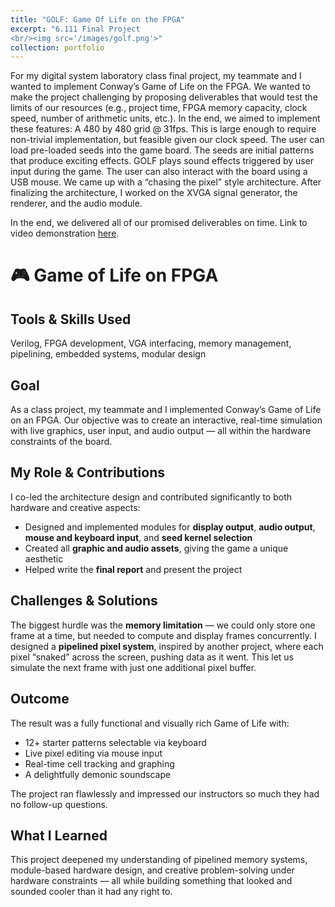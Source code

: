 ```yaml
---
title: "GOLF: Game Of Life on the FPGA"
excerpt: "6.111 Final Project
<br/><img src='/images/golf.png'>"
collection: portfolio
---
```


For my digital system laboratory class final project, my teammate and I wanted to implement Conway’s Game of Life on the FPGA. We wanted to make the project challenging by proposing deliverables that would test the limits of our resources (e.g., project time, FPGA memory capacity, clock speed, number of arithmetic units, etc.). In the end, we aimed to implement these features:
A 480 by 480 grid @ 31fps. This is large enough to require non-trivial implementation, but feasible given our clock speed.
The user can load pre-loaded seeds into the game board. The seeds are initial patterns that produce exciting effects.
GOLF plays sound effects triggered by user input during the game.
The user can also interact with the board using a USB mouse.
We came up with a “chasing the pixel” style architecture. After finalizing the architecture, I worked on the XVGA signal generator,  the renderer, and the audio module.

In the end, we delivered all of our promised deliverables on time.
Link to video demonstration [here](https://youtu.be/uhNHr-jpB5s). 

# 🎮 Game of Life on FPGA

## Tools & Skills Used
Verilog, FPGA development, VGA interfacing, memory management, pipelining, embedded systems, modular design

## Goal
As a class project, my teammate and I implemented Conway’s Game of Life on an FPGA. Our objective was to create an interactive, real-time simulation with live graphics, user input, and audio output — all within the hardware constraints of the board.

## My Role & Contributions
I co-led the architecture design and contributed significantly to both hardware and creative aspects:
- Designed and implemented modules for **display output**, **audio output**, **mouse and keyboard input**, and **seed kernel selection**
- Created all **graphic and audio assets**, giving the game a unique aesthetic
- Helped write the **final report** and present the project

## Challenges & Solutions 
The biggest hurdle was the **memory limitation** — we could only store one frame at a time, but needed to compute and display frames concurrently. I designed a **pipelined pixel system**, inspired by another project, where each pixel “snaked” across the screen, pushing data as it went. This let us simulate the next frame with just one additional pixel buffer.

## Outcome
The result was a fully functional and visually rich Game of Life with:
- 12+ starter patterns selectable via keyboard
- Live pixel editing via mouse input
- Real-time cell tracking and graphing
- A delightfully demonic soundscape

The project ran flawlessly and impressed our instructors so much they had no follow-up questions.

## What I Learned  
This project deepened my understanding of pipelined memory systems, module-based hardware design, and creative problem-solving under hardware constraints — all while building something that looked and sounded cooler than it had any right to.

